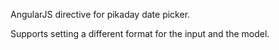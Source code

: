 AngularJS directive for pikaday date picker.

Supports setting a different format for the input and the model.